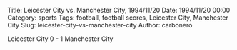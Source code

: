 Title: Leicester City vs. Manchester City, 1994/11/20
Date: 1994/11/20 00:00
Category: sports
Tags: football, football scores, Leicester City, Manchester City
Slug: leicester-city-vs-manchester-city
Author: carbonero


Leicester City 0 - 1 Manchester City
